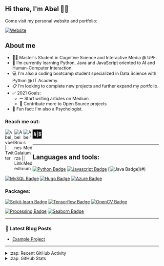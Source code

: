 ## Hi there, I'm Abel 👋🏼

Come visit my personal website and portfolio:
  
[![Website](https://img.shields.io/website?label=abelbriones.com&logo=data%3Aimage%2Fpng%3Bbase64%2CiVBORw0KGgoAAAANSUhEUgAAABQAAAAUCAMAAAC6V%2B0%2FAAABaFBMVEU4Zfo3ZPo4Zfk2ZPo1Y%2Fo6Zvk8aPlAa%2Fk5Zvk6Z%2Fk2Y%2FosXPouXfoqWvqGoPbH0fMvXvoxYPorW%2Fo5ZfkzYfpLc%2Fm4xvSlt%2FUpWfqOpvbX3fMwX%2FqDnva%2ByvS%2Fy%2FSbsPVtjff%2F%2F%2FDy8%2FGMpfbT2vMyYPq0w%2FT%2B%2B%2FG6yPT%2F%2F%2FGgtPU7Z%2FkpWvrh5fLn6fJmiPgxX%2FrT2%2FMqW%2FqwwPTZ3%2FMYTfvJ0%2FOzwvS3xfTa4POHofYtXPqxwfTd4vI0YvqSqfbI0vOpu%2FUsW%2Fqqu%2FX7%2BfHr7fL19fFcgPjq7PJdgfimuPXL1POuv%2FR9mvfi5vKvv%2FQtXfpQd%2Fjz8%2FHb4fIoWfqNpfaywfQWS%2Fvj5%2FJoiff09PHG0fPo6vJKcvklVvqNpvbb4PIhU%2Frg5PKUq%2FUiVPpegvhmiPcfUvuzw%2FTS2fP%2F%2FvFykfeKo%2FZGcPmdsfVbf%2FgyYfqfs%2FWhtPWCnfYuXvrV3PNSefj%2F%2F%2F91vYKKAAABLUlEQVR42mRQA9tbUQw%2ByXqKi%2BKitm3bNmbb3n7%2FZ%2BdxkpeEALkzl0tAhNtLwHuKG1ukFBGUKgA1pRqE0x3DcqDhtTq92iDw%2FClAlGSjiVKzxWqz2R1Ol0qBhFDW7fHKDO%2FzB4RgKByJCjFCNHFLIplKC76MIZvLF3RFlh4vzaVypVo7Xgay9UYzX%2BI1BEXO32p3hO7xku31B8ORnhJkYuPJdMYJx0thPl4sV2tK1IHNtuTf0f0hE%2BDvNx50HkqEUO7R4yfWp8%2Bev8gYhNXLV6XXEpLY%2Fs327TvP%2Bw%2BWY%2FjHyKfPptox3Pblq%2BHb9x9vLRnbzy%2B%2Ffv%2BhDBIQ9azIxJm4L%2FOX6s17ARAIgloDGIvtD%2F%2F0SGMxDcJldaj49p%2FBO302AwhwNIyQ54ALAQCTAiqKL9eb2wAAAABJRU5ErkJggg%3D%3D&style=for-the-badge&labelColor=black&url=http%3A%2F%2Fwww.abelbriones.com)](http://abelbriones.com/)
    
## About me

- 👨‍🎓 Master's Student in Cognitive Science and Interactive Media @ UPF.
- 🌱 I’m currently learning Python, Java and JavaScript oriented to AI and Human-Computer Interaction.
- 💻 I'm also a coding bootcamp student specialized in Data Science with Python @ IT Academy.
- 📋 I’m looking to complete new projects and further expand my portfolio.
- ✅ 2021 Goals: 
    - ✏ Start writing articles on Medium
    - 🤝 Contribute more to Open Source projects
- 🧠 Fun fact: I'm also a Psychologist.

### Reach me out:

[<img align="left" alt="vbel_vbel | Twitter" width="30px" src="https://cdn.jsdelivr.net/npm/simple-icons@5.17.0/icons/twitter.svg" />][twitter]
[<img align="left" alt="Abel Briones Galarza | LinkedIn" width="30px" src="https://cdn.jsdelivr.net/npm/simple-icons@5.17.0/icons/linkedin.svg" />][linkedin]
[<img align="left" alt="Abel's Medium | Medium" width="30px" src="https://cdn.jsdelivr.net/npm/simple-icons@5.17.0/icons/medium.svg" />][medium]
[<img align="left" alt="abelbriones.com" width="30px" src="https://raw.githubusercontent.com/abelbg/portfolio/master/assets/media/bw-icon.png" />][website]

<br />
<br />

---

## Languages and tools:

[![Python Badge](https://img.shields.io/badge/-Python-5168bd?style=for-the-badge&labelColor=black&logo=python&logoColor=f9b90c)](#) 
[![Javascript Badge](https://img.shields.io/badge/-Javascript-F0DB4F?style=for-the-badge&labelColor=black&logo=javascript&logoColor=F0DB4F)](#)
[![Java Badge](https://img.shields.io/badge/-Java-FF4747?style=for-the-badge&labelColor=black&logo=java&logoColor=99DFEA?)](#)

[![MySQL Badge](https://img.shields.io/badge/-MYSQL-4479A1?style=for-the-badge&labelColor=black&logo=mysql&logoColor=fff)](#)
[![Hugo Badge](https://img.shields.io/badge/-HUGO-e535ab?style=for-the-badge&labelColor=black&logo=hugo&logoColor=FF4088)](#)
[![Azure Badge](https://img.shields.io/badge/-Azure-3399ff?style=for-the-badge&labelColor=black&logo=microsoftazure&logoColor=3399ff)](#) 


### Packages:

[![Scikit-learn Badge](https://img.shields.io/badge/-Scikit—learn-F7931E?style=for-the-badge&labelColor=black&logo=scikit-learn&logoColor=52b7ff)](#)
[![Tensorflow Badge](https://img.shields.io/badge/-Tensorflow-FF6F00?style=for-the-badge&labelColor=black&logo=tensorflow&logoColor=#)](#) 
[![OpenCV Badge](https://img.shields.io/badge/-OpenCV-5C3EE8?style=for-the-badge&labelColor=black&logo=opencv&logoColor=#)](#) 

[![Processing Badge](https://img.shields.io/badge/-Processing-006699?style=for-the-badge&labelColor=black&logo=processingfoundation&logoColor=#adbbc4)](#)
[![Seaborn Badge](https://img.shields.io/badge/-Seaborn-3C873A?style=for-the-badge&labelColor=black&logo=canonical&logoColor=3C873A)](#) 

---

### 📕 Latest Blog Posts

<!-- BLOG-POST-LIST:START -->
- [Example Project](https://www.abelbriones.com/project/example/)
<!-- BLOG-POST-LIST:END -->

---

<details>
  <summary>:zap: Recent GitHub Activity</summary>
    <br />
    
<!--START_SECTION:activity-->
<!--END_SECTION:activity-->

</details>

<details>
  <summary>:zap: GitHub Stats</summary>  
  <br />
    
![abelbg's GitHub stats](https://github-readme-stats.vercel.app/api?username=abelbg&show_icons=true&theme=nord)

</details>

[website]: http://abelbriones.com/
[twitter]: https://twitter.com/vbel_vbel
[linkedin]: https://www.linkedin.com/in/abelbriones/
[medium]: https://medium.com/@abelbriones
